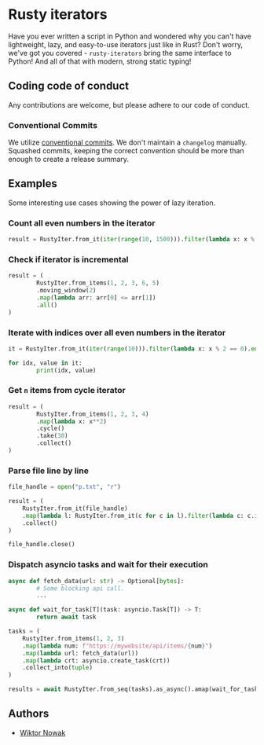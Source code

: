 # Rusty iterators

Have you ever written a script in Python and wondered why you can't have lightweight, lazy, and easy-to-use iterators just like in Rust? Don't worry, we've got you covered - `rusty-iterators` bring the same interface to Python! And all of that with modern, strong static typing!

## Coding code of conduct

Any contributions are welcome, but please adhere to our code of conduct.

### Conventional Commits

We utilize [conventional commits](https://gist.github.com/qoomon/5dfcdf8eec66a051ecd85625518cfd13). We don't maintain a `changelog` manually. Squashed commits, keeping the correct convention should be more than enough to create a release summary.

## Examples

Some interesting use cases showing the power of lazy iteration.

### Count all even numbers in the iterator

```python
result = RustyIter.from_it(iter(range(10, 1500))).filter(lambda x: x % 2 == 0).count()
```

### Check if iterator is incremental

```python
result = (
        RustyIter.from_items(1, 2, 3, 6, 5)
        .moving_window(2)
        .map(lambda arr: arr[0] <= arr[1])
        .all()
)
```

### Iterate with indices over all even numbers in the iterator

```python
it = RustyIter.from_it(iter(range(10))).filter(lambda x: x % 2 == 0).enumerate()

for idx, value in it:
        print(idx, value)
```

### Get `n` items from cycle iterator

```python
result = (
        RustyIter.from_items(1, 2, 3, 4)
        .map(lambda x: x**2)
        .cycle()
        .take(30)
        .collect()
)
```

### Parse file line by line

```python
file_handle = open("p.txt", "r")

result = (
    RustyIter.from_it(file_handle)
    .map(lambda l: RustyIter.from_it(c for c in l).filter(lambda c: c.isnumeric()).map(lambda c: int(c)).collect())
    .collect()
)

file_handle.close()
```

### Dispatch asyncio tasks and wait for their execution

```python
async def fetch_data(url: str) -> Optional[bytes]:
        # Some blocking api call.
        ...

async def wait_for_task[T](task: asyncio.Task[T]) -> T:
        return await task

tasks = (
    RustyIter.from_items(1, 2, 3)
    .map(lambda num: f"https://mywebsite/api/items/{num}")
    .map(lambda url: fetch_data(url))
    .map(lambda crt: asyncio.create_task(crt))
    .collect_into(tuple)
)

results = await RustyIter.from_seq(tasks).as_async().amap(wait_for_task).acollect()
```

## Authors

- [Wiktor Nowak](@uncommon-nickname)
